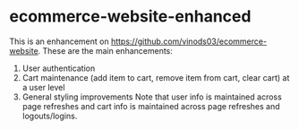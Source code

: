 # ecommerce-website-enhanced

This is an enhancement on https://github.com/vinods03/ecommerce-website.
These are the main enhancements:
1. User authentication
2. Cart maintenance (add item to cart, remove item from cart, clear cart) at a user level
3. General styling improvements
Note that user info is maintained across page refreshes and cart info is maintained across page refreshes and logouts/logins.

